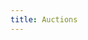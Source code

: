 ```yaml
---
title: Auctions
---
```


<script>
    import Intro from './intro.md'
    import Env from './env.md'
    import AuctionContract from './auction-contract.md'
    import AucitionContractProd from './auction-contract-prod.md'
    import Participating from './participating.md'
    import Together from './together.md'
</script>

<Intro />
<Env />
<AuctionContract />
<AucitionContractProd />
<Participating />
<Together />

